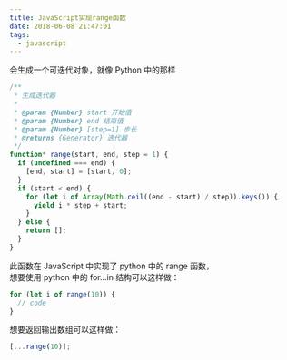 ```yaml
---
title: JavaScript实现range函数
date: 2018-06-08 21:47:01
tags:
  - javascript
---
```


会生成一个可迭代对象，就像 Python 中的那样

<!--more-->

```js
/**
 * 生成迭代器
 *
 * @param {Number} start 开始值
 * @param {Number} end 结束值
 * @param {Number} [step=1] 步长
 * @returns {Generator} 迭代器
 */
function* range(start, end, step = 1) {
  if (undefined === end) {
    [end, start] = [start, 0];
  }
  if (start < end) {
    for (let i of Array(Math.ceil((end - start) / step)).keys()) {
      yield i * step + start;
    }
  } else {
    return [];
  }
}
```

此函数在 JavaScript 中实现了 python 中的 range 函数，  
想要使用 python 中的 for…in 结构可以这样做：

```js
for (let i of range(10)) {
  // code
}
```

想要返回输出数组可以这样做：

```js
[...range(10)];
```
